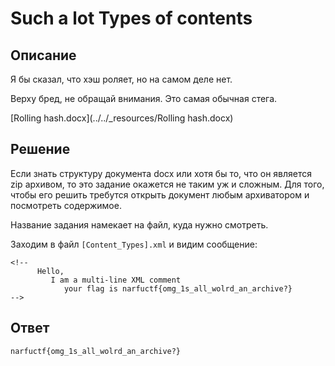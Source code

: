 # Such a lot Types of contents

## Описание

Я бы сказал, что хэш роляет, но на самом деле нет. 

Верху бред, не обращай внимания. Это самая обычная стега.


[Rolling hash.docx](../../_resources/Rolling hash.docx)


## Решение

Если знать структуру документа docx или хотя бы то, что он является zip архивом, то это задание окажется не таким уж и сложным. Для того, чтобы его решить требутся открыть документ любым архиватором и посмотреть содержимое. 

Название задания намекает на файл, куда нужно смотреть.

Заходим в файл `[Content_Types].xml` и видим сообщение: 

```
<!--
      Hello,
         I am a multi-line XML comment
			your flag is narfuctf{omg_1s_all_wolrd_an_archive?}
-->
```

## Ответ

`narfuctf{omg_1s_all_wolrd_an_archive?}`
